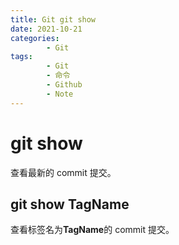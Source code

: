 ```yaml
---
title: Git git show
date: 2021-10-21
categories:
        - Git
tags:
        - Git
        - 命令
        - Github
        - Note
---
```


# git show

查看最新的 commit 提交。

## git show TagName

查看标签名为**TagName**的 commit 提交。
